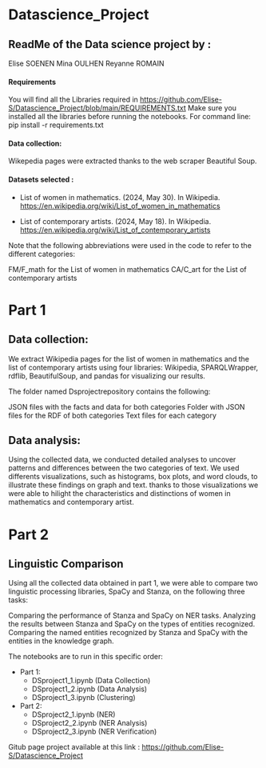 # Datascience_Project
##  ReadMe of the Data science project by : 

Elise SOENEN
Mina OULHEN
Reyanne ROMAIN


#### Requirements 

You will find all the Libraries required in https://github.com/Elise-S/Datascience_Project/blob/main/REQUIREMENTS.txt
Make sure you installed all the libraries before running the notebooks.
For command line: pip install -r requirements.txt

#### Data collection: 

Wikepedia pages were extracted thanks to the web scraper Beautiful Soup.

#### Datasets selected :

- List of women in mathematics. (2024, May 30). In Wikipedia. https://en.wikipedia.org/wiki/List_of_women_in_mathematics

- List of contemporary artists. (2024, May 18). In Wikipedia. https://en.wikipedia.org/wiki/List_of_contemporary_artists

Note that the following abbreviations were used in the code to refer to the different categories:

FM/F_math for the List of women in mathematics
CA/C_art for the List of contemporary artists


#  Part 1 


## Data collection: 

We extract Wikipedia pages for the list of women in mathematics and the list of contemporary artists using four libraries: Wikipedia, SPARQLWrapper, rdflib, BeautifulSoup, and pandas for visualizing our results.

The folder named Dsprojectrepository contains the following:

JSON files with the facts and data for both categories
Folder with JSON files for the RDF of both categories
Text files for each category

## Data analysis: 

Using the collected data, we conducted detailed analyses to uncover patterns and differences between the two categories of text. We used differents visualizations, such as histograms, box plots, and word clouds, to illustrate these findings on graph and text. thanks to those visualizations we were able to hilight the characteristics and distinctions of women in mathematics and contemporary artist.

# Part 2 

## Linguistic Comparison 

Using all the collected data obtained in part 1, we were able to compare two linguistic processing libraries, SpaCy and Stanza, on the following three tasks:

Comparing the performance of Stanza and SpaCy on NER tasks.
Analyzing the results between Stanza and SpaCy on the types of entities recognized.
Comparing the named entities recognized by Stanza and SpaCy with the entities in the knowledge graph.

The notebooks are to run in this specific order:
- Part 1:
    - DSproject1_1.ipynb (Data Collection)
    - DSproject1_2.ipynb (Data Analysis)
    - DSproject1_3.ipynb (Clustering)
- Part 2:
    - DSproject2_1.ipynb (NER)
    - DSproject2_2.ipynb (NER Analysis)
    - DSproject2_3.ipynb (NER Verification)


Gitub page project available at this link : https://github.com/Elise-S/Datascience_Project
